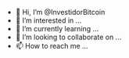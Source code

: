 - 👋 Hi, I’m @InvestidorBitcoin
- 👀 I’m interested in ...
- 🌱 I’m currently learning ...
- 💞️ I’m looking to collaborate on ...
- 📫 How to reach me ...

<!---
InvestidorBitcoin/InvestidorBitcoin is a ✨ special ✨ repository because its `README.md` (this file) appears on your GitHub profile.
You can click the Preview link to take a look at your changes.
--->
